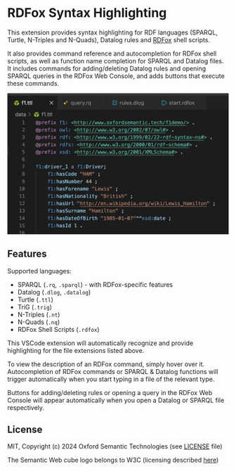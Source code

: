 # RDFox Syntax Highlighting

This extension provides syntax highlighting for RDF languages (SPARQL, Turtle, N-Triples and N-Quads), Datalog rules and [RDFox](https://www.oxfordsemantic.tech/product) shell scripts.

It also provides command reference and autocompletion for RDFox shell scripts, as well as function name completion for SPARQL and Datalog files. It includes commands for adding/deleting Datalog rules and opening SPARQL queries in the RDFox Web Console, and adds buttons that execute these commands.

![Turtle highlighting example](images/example.png "Turtle highlighting example")

## Features

Supported languages:
- SPARQL (`.rq`, `.sparql`) - with RDFox-specific features
- Datalog (`.dlog`, `.datalog`)
- Turtle (`.ttl`)
- TriG (`.trig`)
- N-Triples (`.nt`)
- N-Quads (`.nq`)
- RDFox Shell Scripts (`.rdfox`)

This VSCode extension will automatically recognize and provide highlighting for the file extensions listed above.

To view the description of an RDFox command, simply hover over it. Autocompletion of RDFox commands or SPARQL & Datalog functions will trigger automatically when you start typing in a file of the relevant type.

Buttons for adding/deleting rules or opening a query in the RDFox Web Console will appear automatically when you open a Datalog or SPARQL file respectively.

## License

MIT, Copyright (c) 2024 Oxford Semantic Technologies (see [LICENSE](https://github.com/OxfordSemantic/vscode-rdfox-rdf/blob/main/LICENSE) file)

The Semantic Web cube logo belongs to W3C (licensing described [here](https://www.w3.org/2007/10/sw-logos.html))
